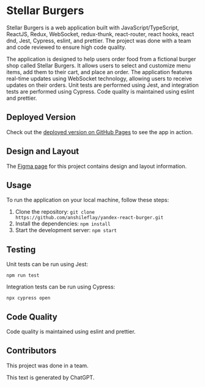 # Stellar Burgers

Stellar Burgers is a web application built with JavaScript/TypeScript, ReactJS, Redux, WebSocket, redux-thunk, react-router, react hooks, react dnd, Jest, Cypress, eslint, and prettier. The project was done with a team and code reviewed to ensure high code quality.

The application is designed to help users order food from a fictional burger shop called Stellar Burgers. It allows users to select and customize menu items, add them to their cart, and place an order. The application features real-time updates using WebSocket technology, allowing users to receive updates on their orders. Unit tests are performed using Jest, and integration tests are performed using Cypress. Code quality is maintained using eslint and prettier.

## Deployed Version

Check out the [deployed version on GitHub Pages](https://anshileflay.github.io/yandex-react-burger/) to see the app in action.

## Design and Layout

The [Figma page](https://www.figma.com/file/zFGN2O5xktHl9VmoOieq5E/React-_-%D0%9F%D1%80%D0%BE%D0%B5%D0%BA%D1%82%D0%BD%D1%8B%D0%B5-%D0%B7%D0%B0%D0%B4%D0%B0%D1%87%D0%B8_external_link?node-id=0%3A1&t=WHHqdg3RvRg8A08k-0) for this project contains design and layout information.

## Usage

To run the application on your local machine, follow these steps:

1. Clone the repository: `git clone https://github.com/anshileflay/yandex-react-burger.git`
2. Install the dependencies: `npm install`
3. Start the development server: `npm start`

## Testing

Unit tests can be run using Jest:

`npm run test`

Integration tests can be run using Cypress:

`npx cypress open`

## Code Quality

Code quality is maintained using eslint and prettier.

## Contributors

This project was done in a team. 

This text is generated by ChatGPT.
